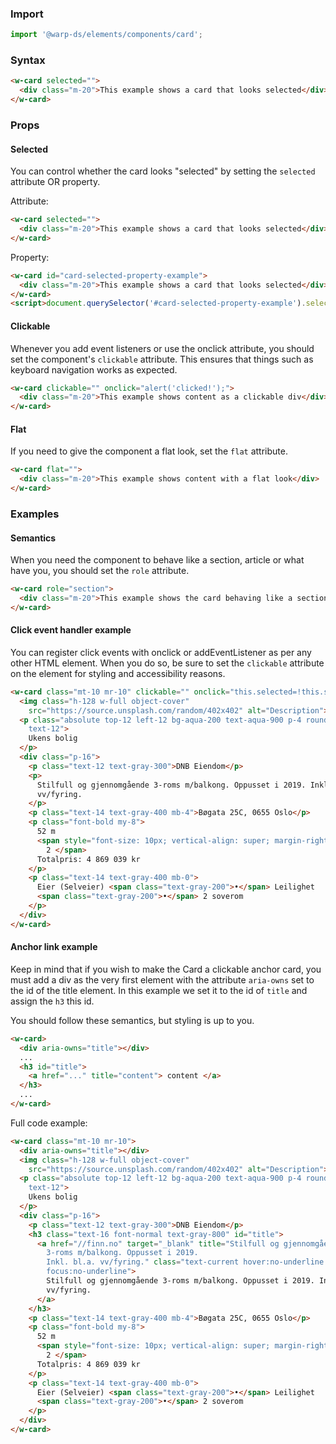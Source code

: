 ### Import

```js
import '@warp-ds/elements/components/card';

```

### Syntax

```html
<w-card selected="">
  <div class="m-20">This example shows a card that looks selected</div>
</w-card>
```

### Props

<api-table type=elements component="Card" />

#### Selected

You can control whether the card looks "selected" by setting the `selected` attribute OR property.

Attribute:
```html example
<w-card selected="">
  <div class="m-20">This example shows a card that looks selected</div>
</w-card>
```

Property:
```html example
<w-card id="card-selected-property-example">
  <div class="m-20">This example shows a card that looks selected</div>
</w-card>
<script>document.querySelector('#card-selected-property-example').selected = true;</script>
```

#### Clickable

Whenever you add event listeners or use the onclick attribute, you should set the component's `clickable` attribute. This ensures that things such as keyboard navigation works as expected.

```html example
<w-card clickable="" onclick="alert('clicked!');">
  <div class="m-20">This example shows content as a clickable div</div>
</w-card>
```

#### Flat

If you need to give the component a flat look, set the `flat` attribute.

```html example
<w-card flat="">
  <div class="m-20">This example shows content with a flat look</div>
</w-card>
```

### Examples

#### Semantics

When you need the component to behave like a section, article or what have you, you should set the `role` attribute.

```html example
<w-card role="section">
  <div class="m-20">This example shows the card behaving like a section</div>
</w-card>
```

#### Click event handler example

You can register click events with onclick or addEventListener as per any other HTML element. When you do so, be sure to set the `clickable` attribute on the element for styling and accessibility reasons.

```html example
<w-card class="mt-10 mr-10" clickable="" onclick="this.selected=!this.selected">
  <img class="h-128 w-full object-cover"
    src="https://source.unsplash.com/random/402x402" alt="Description">
  <p class="absolute top-12 left-12 bg-aqua-200 text-aqua-900 p-4 rounded-4
    text-12">
    Ukens bolig
  </p>
  <div class="p-16">
    <p class="text-12 text-gray-300">DNB Eiendom</p>
    <p>
      Stilfull og gjennomgående 3-roms m/balkong. Oppusset i 2019. Inkl. bl.a.
      vv/fyring.
    </p>
    <p class="text-14 text-gray-400 mb-4">Bøgata 25C, 0655 Oslo</p>
    <p class="font-bold my-8">
      52 m
      <span style="font-size: 10px; vertical-align: super; margin-right: 5px">
        2 </span>
      Totalpris: 4 869 039 kr
    </p>
    <p class="text-14 text-gray-400 mb-0">
      Eier (Selveier) <span class="text-gray-200">•</span> Leilighet
      <span class="text-gray-200">•</span> 2 soverom
    </p>
  </div>
</w-card>
```

#### Anchor link example

Keep in mind that if you wish to make the Card a clickable anchor card, you must add a div as the very first element with the attribute `aria-owns` set to the id of the title element. In this example we set it to the id of `title` and assign the `h3` this id.

You should follow these semantics, but styling is up to you.

```html example
<w-card>
  <div aria-owns="title"></div>
  ...
  <h3 id="title">
    <a href="..." title="content"> content </a>
  </h3>
  ...
</w-card>
```

Full code example:
```html example
<w-card class="mt-10 mr-10">
  <div aria-owns="title"></div>
  <img class="h-128 w-full object-cover"
    src="https://source.unsplash.com/random/402x402" alt="Description">
  <p class="absolute top-12 left-12 bg-aqua-200 text-aqua-900 p-4 rounded-4
    text-12">
    Ukens bolig
  </p>
  <div class="p-16">
    <p class="text-12 text-gray-300">DNB Eiendom</p>
    <h3 class="text-16 font-normal text-gray-800" id="title">
      <a href="//finn.no" target="_blank" title="Stilfull og gjennomgående
        3-roms m/balkong. Oppusset i 2019.
        Inkl. bl.a. vv/fyring." class="text-current hover:no-underline
        focus:no-underline">
        Stilfull og gjennomgående 3-roms m/balkong. Oppusset i 2019. Inkl. bl.a.
        vv/fyring.
      </a>
    </h3>
    <p class="text-14 text-gray-400 mb-4">Bøgata 25C, 0655 Oslo</p>
    <p class="font-bold my-8">
      52 m
      <span style="font-size: 10px; vertical-align: super; margin-right: 5px">
        2 </span>
      Totalpris: 4 869 039 kr
    </p>
    <p class="text-14 text-gray-400 mb-0">
      Eier (Selveier) <span class="text-gray-200">•</span> Leilighet
      <span class="text-gray-200">•</span> 2 soverom
    </p>
  </div>
</w-card>
```